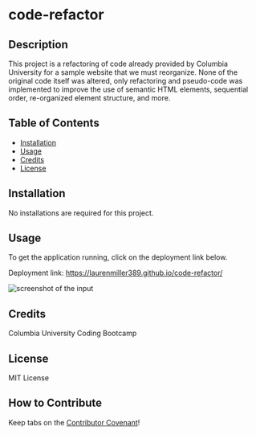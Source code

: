 # code-refactor

## Description

This project is a refactoring of code already provided by Columbia University for a sample website that we must reorganize. None of the original code itself was altered, only refactoring and pseudo-code was implemented to improve the use of semantic HTML elements, sequential order, re-organized element structure, and more.

## Table of Contents

- [Installation](#installation)
- [Usage](#usage)
- [Credits](#credits)
- [License](#license)

## Installation

No installations are required for this project.

## Usage

To get the application running, click on the deployment link below.

Deployment link: https://laurenmiller389.github.io/code-refactor/

![screenshot of the input](./assets/images/screenshot.png)

## Credits

Columbia University Coding Bootcamp

## License

MIT License

## How to Contribute

Keep tabs on the [Contributor Covenant](https://www.contributor-covenant.org/)!
